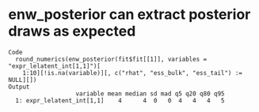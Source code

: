 # enw_posterior can extract posterior draws as expected

    Code
      round_numerics(enw_posterior(fit$fit[[1]], variables = "expr_lelatent_int[1,1]")[
        1:10][!is.na(variable)][, c("rhat", "ess_bulk", "ess_tail") := NULL][])
    Output
                       variable mean median sd mad q5 q20 q80 q95
      1: expr_lelatent_int[1,1]    4      4  0   0  4   4   4   5


